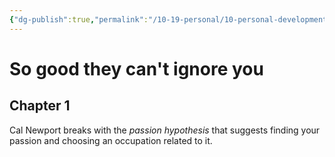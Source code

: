 ```yaml
---
{"dg-publish":true,"permalink":"/10-19-personal/10-personal-development/10-01-books/so-good-they-can-t-ignore-you/","created":"2024-01-05T07:59:35.883-06:00","updated":"2024-01-05T08:00:55.796-06:00"}
---
```


# So good they can't ignore you
## Chapter 1
Cal Newport breaks with the _passion hypothesis_ that suggests finding your passion and choosing an occupation related to it.
